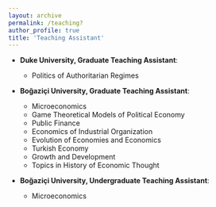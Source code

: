 ```yaml
---
layout: archive
permalink: /teaching?
author_profile: true
title: 'Teaching Assistant'
---
```


*   **Duke University, Graduate Teaching Assistant**:
    * Politics of Authoritarian Regimes

* **Boğaziçi University, Graduate Teaching Assistant**:
    * Microeconomics
    * Game Theoretical Models of Political Economy
    * Public Finance
    * Economics of Industrial Organization
    * Evolution of Economies and Economics
    * Turkish Economy
    * Growth and Development
    * Topics in History of Economic Thought


* **Boğaziçi University, Undergraduate Teaching Assistant**:
    * Microeconomics
    



